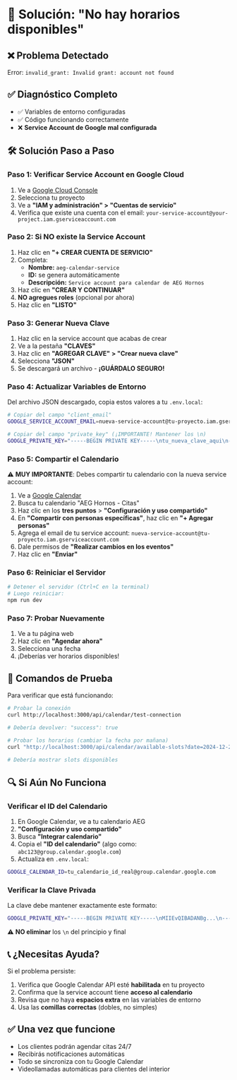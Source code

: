 # 🔧 Solución: "No hay horarios disponibles"

## ❌ **Problema Detectado**
Error: `invalid_grant: Invalid grant: account not found`

## ✅ **Diagnóstico Completo**
- ✅ Variables de entorno configuradas
- ✅ Código funcionando correctamente  
- ❌ **Service Account de Google mal configurada**

## 🛠️ **Solución Paso a Paso**

### **Paso 1: Verificar Service Account en Google Cloud**

1. Ve a [Google Cloud Console](https://console.cloud.google.com/)
2. Selecciona tu proyecto
3. Ve a **"IAM y administración" > "Cuentas de servicio"**
4. Verifica que existe una cuenta con el email: `your-service-account@your-project.iam.gserviceaccount.com`

### **Paso 2: Si NO existe la Service Account**

1. Haz clic en **"+ CREAR CUENTA DE SERVICIO"**
2. Completa:
   - **Nombre:** `aeg-calendar-service`
   - **ID:** se genera automáticamente
   - **Descripción:** `Service account para calendar de AEG Hornos`
3. Haz clic en **"CREAR Y CONTINUAR"**
4. **NO agregues roles** (opcional por ahora)
5. Haz clic en **"LISTO"**

### **Paso 3: Generar Nueva Clave**

1. Haz clic en la service account que acabas de crear
2. Ve a la pestaña **"CLAVES"**
3. Haz clic en **"AGREGAR CLAVE" > "Crear nueva clave"**
4. Selecciona **"JSON"**
5. Se descargará un archivo - **¡GUÁRDALO SEGURO!**

### **Paso 4: Actualizar Variables de Entorno**

Del archivo JSON descargado, copia estos valores a tu `.env.local`:

```bash
# Copiar del campo "client_email"
GOOGLE_SERVICE_ACCOUNT_EMAIL=nueva-service-account@tu-proyecto.iam.gserviceaccount.com

# Copiar del campo "private_key" (¡IMPORTANTE! Mantener los \n)
GOOGLE_PRIVATE_KEY="-----BEGIN PRIVATE KEY-----\ntu_nueva_clave_aqui\n-----END PRIVATE KEY-----\n"
```

### **Paso 5: Compartir el Calendario**

⚠️ **MUY IMPORTANTE**: Debes compartir tu calendario con la nueva service account:

1. Ve a [Google Calendar](https://calendar.google.com/)
2. Busca tu calendario "AEG Hornos - Citas"
3. Haz clic en los **tres puntos** > **"Configuración y uso compartido"**
4. En **"Compartir con personas específicas"**, haz clic en **"+ Agregar personas"**
5. Agrega el email de tu service account: `nueva-service-account@tu-proyecto.iam.gserviceaccount.com`
6. Dale permisos de **"Realizar cambios en los eventos"**
7. Haz clic en **"Enviar"**

### **Paso 6: Reiniciar el Servidor**

```bash
# Detener el servidor (Ctrl+C en la terminal)
# Luego reiniciar:
npm run dev
```

### **Paso 7: Probar Nuevamente**

1. Ve a tu página web
2. Haz clic en **"Agendar ahora"**
3. Selecciona una fecha
4. ¡Deberías ver horarios disponibles!

## 🧪 **Comandos de Prueba**

Para verificar que está funcionando:

```bash
# Probar la conexión
curl http://localhost:3000/api/calendar/test-connection

# Debería devolver: "success": true
```

```bash
# Probar los horarios (cambiar la fecha por mañana)
curl "http://localhost:3000/api/calendar/available-slots?date=2024-12-24"

# Debería mostrar slots disponibles
```

## 🔍 **Si Aún No Funciona**

### **Verificar el ID del Calendario**

1. En Google Calendar, ve a tu calendario AEG
2. **"Configuración y uso compartido"**
3. Busca **"Integrar calendario"**
4. Copia el **"ID del calendario"** (algo como: `abc123@group.calendar.google.com`)
5. Actualiza en `.env.local`:

```bash
GOOGLE_CALENDAR_ID=tu_calendario_id_real@group.calendar.google.com
```

### **Verificar la Clave Privada**

La clave debe mantener exactamente este formato:

```bash
GOOGLE_PRIVATE_KEY="-----BEGIN PRIVATE KEY-----\nMIIEvQIBADANBg...\n-----END PRIVATE KEY-----\n"
```

⚠️ **NO eliminar** los `\n` del principio y final

## 📞 **¿Necesitas Ayuda?**

Si el problema persiste:

1. Verifica que Google Calendar API esté **habilitada** en tu proyecto
2. Confirma que la service account tiene **acceso al calendario**
3. Revisa que no haya **espacios extra** en las variables de entorno
4. Usa las **comillas correctas** (dobles, no simples)

## ✅ **Una vez que funcione**

- Los clientes podrán agendar citas 24/7
- Recibirás notificaciones automáticas
- Todo se sincroniza con tu Google Calendar
- Videollamadas automáticas para clientes del interior 